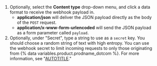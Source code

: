 1. Optionally, select the **Content type** drop-down menu, and click a data format to receive the webhook payload in.
   - **application/json** will deliver the JSON payload directly as the body of the `POST` request.
   - **application/x-www-form-urlencoded** will send the JSON payload as a form parameter called `payload`.
1. Optionally, under "Secret", type a string to use as a `secret` key. You should choose a random string of text with high entropy. You can use the webhook secret to limit incoming requests to only those originating from {% data variables.product.prodname_dotcom %}. For more information, see "[AUTOTITLE](/webhooks/using-webhooks/securing-your-webhooks)."